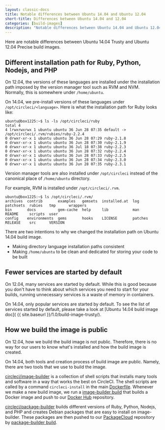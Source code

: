 ```yaml
---
layout: classic-docs
title: Notable differences between Ubuntu 14.04 and Ubuntu 12.04
short-title: Differences between Ubuntu 14.04 and 12.04
categories: [build-images]
description: "Notable differences between Ubuntu 14.04 and Ubuntu 12.04 CircleCI build images."
---
```


Here are notable differences between Ubuntu 14.04 Trusty and Ubuntu 12.04 Precise build images.

## Different installation path for Ruby, Python, Nodejs, and PHP

On 12.04, the versions of these languages are installed under the installation path imposed by the version manager tool such as RVM and NVM. Normally, this is somewhere under `/home/ubuntu`.

On 14.04, we pre-install versions of these languages under `/opt/circleci/<language>`. Here is what the installation path for Ruby looks like:

```
ubuntu@box1225:~$ ls -ls /opt/circleci/ruby
total 4
4 lrwxrwxrwx 1 ubuntu ubuntu 36 Jun 28 07:35 default -> /opt/circleci/.rvm/rubies/ruby-2.2.4
0 drwxr-xr-x 1 ubuntu ubuntu 36 Jun 28 07:29 ruby-2.1.8
0 drwxr-xr-x 1 ubuntu ubuntu 36 Jun 28 07:30 ruby-2.1.9
0 drwxr-xr-x 1 ubuntu ubuntu 36 Jul 18 07:38 ruby-2.2.3
0 drwxr-xr-x 1 ubuntu ubuntu 36 Jun 28 07:32 ruby-2.2.4
0 drwxr-xr-x 1 ubuntu ubuntu 36 Jun 28 07:33 ruby-2.2.5
0 drwxr-xr-x 1 ubuntu ubuntu 36 Jun 28 07:34 ruby-2.3.0
0 drwxr-xr-x 1 ubuntu ubuntu 36 Jun 28 07:35 ruby-2.3.1
```

Version manager tools are also installed under `/opt/circleci` instead of the canonical place of `/home/ubuntu` directory.

For example, RVM is installed under `/opt/circleci/.rvm`.

```
ubuntu@box1225:~$ ls /opt/circleci/.rvm/
archives  contrib       examples   gemsets  installed.at  log      patchsets  rubies   tmp      wrappers
bin       docs          gem-cache  help     lib           man      README     scripts  user
config    environments  gems       hooks    LICENSE       patches  RELEASE    src      VERSION
```

There are two intentions to why we changed the installation path on Ubuntu 14.04 build image.

- Making directory language installation paths consistent
- Making `/home/ubuntu` to be clean and dedicated for storing your code to be built

## Fewer services are started by default

On 12.04, many services are started by default. While this is good because you don't have to think about which services you need to start for your builds, running unnecessary services is a waste of memory in containers.

On 14.04, only popular services are started by default. To see the list of services started by default, please take a look at [Ubuntu 14.04 build image doc]( {{ site.baseurl }}/1.0/build-image-trusty/).

## How we build the image is public

On 12.04, how we build the build image is not public. Therefore, there is no way for our users to know what's installed and how the build image is created.

On 14.04, both tools and creation process of build image are public. Namely, there are two tools that we use to build the image.

[circleci/image-builder](https://github.com/circleci/image-builder) is a collection of shell scripts that installs many tools and software in a way that works the best on CircleCI.
The shell scripts are called by a command `circleci-install` in the main [Dockerfile](https://github.com/circleci/image-builder/blob/master/Dockerfile).
Whenever we make a new build image, we run a [image-builder build](https://circleci.com/gh/circleci/image-builder) that builds a Docker image and push to our [Docker Hub](https://hub.docker.com/r/circleci/build-image/tags/) repository.

[circleci/package-builder](https://github.com/circleci/package-builder) builds different versions of Ruby, Python, Nodejs, and PHP and creates Debian packages that are easy to install on image-builder. These packages are then pushed to our [PackageCloud](https://packagecloud.io/circleci/trusty) repository by [package-builder build](https://circleci.com/gh/circleci/package-builder).
